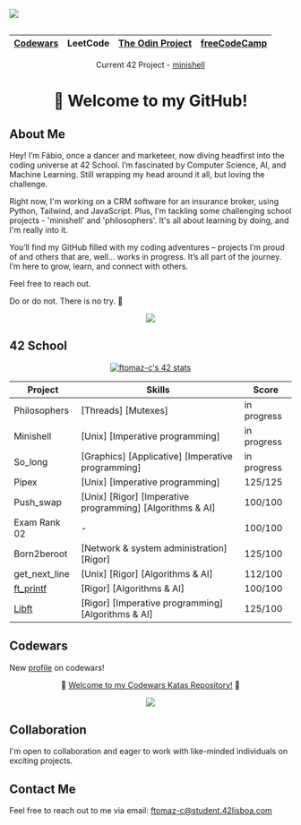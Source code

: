 <p  style="display: inline-block" align="left">
  <a href="https://www.codewars.com/">
    <img src="https://www.codewars.com/users/ftomaz-c/badges/micro" />
  </a>
  <div align="center">
  
 |[Codewars](https://github.com/ftomaz-c/Codewars)|LeetCode|[The Odin Project](https://github.com/ftomaz-c/The_Odin_Project.git)|[freeCodeCamp](https://github.com/ftomaz-c/freeCodeCamp)|
  |---|---|---|---|
  </div>
</p>


<p align= "center">Current 42 Project - <a href="https://github.com/ftomaz-c/Minishell">minishell</a><p>

<div align="center">
  
# 👋 **Welcome to my GitHub!**
</div>


## About Me
Hey! I’m Fábio, once a dancer and marketeer, now diving headfirst into the coding universe at 42 School. I’m fascinated by Computer Science, AI, and Machine Learning. Still wrapping my head around it all, but loving the challenge.

Right now, I'm working on a CRM software for an insurance broker, using Python, Tailwind, and JavaScript. Plus, I'm tackling some challenging school projects - 'minishell' and 'philosophers'. It's all about learning by doing, and I'm really into it.

You’ll find my GitHub filled with my coding adventures – projects I’m proud of and others that are, well... works in progress. It’s all part of the journey. I’m here to grow, learn, and connect with others.

Feel free to reach out.

Do or do not. There is no try. 🚀

<p align="center">
  <a href="https://skillicons.dev">
    <img src="https://skillicons.dev/icons?i=c,python,linux,vscode,vim,git,github,docker,django,html,tailwind,css" />
  </a>
</p>


  ## 42 School
<div align="center">
  
  [![ftomaz-c's 42 stats](https://badge.mediaplus.ma/black/ftomaz-c?1337Badge=off&UM6P=off)](https://github.com/oakoudad/badge42)
</div>

<div align="center">
  
|Project|Skills|Score|
|---|---|---|
|Philosophers|[Threads] [Mutexes]| in progress |
|Minishell|[Unix] [Imperative programming]| in progress |
|So_long|[Graphics] [Applicative] [Imperative programming]| in progress |
|Pipex|[Unix] [Imperative programming] | 125/125|
|Push_swap|[Unix] [Rigor] [Imperative programming] [Algorithms & AI]|100/100|
|Exam Rank 02|-|100/100|
|Born2beroot|[Network & system administration] [Rigor]|125/100|
|get_next_line|[Unix] [Rigor] [Algorithms & AI]|112/100|
|[ft_printf](https://github.com/ftomaz-c/Printf.git)|[Rigor] [Algorithms & AI]|100/100|
|[Libft](https://github.com/ftomaz-c/Libft.git)|[Rigor] [Imperative programming] [Algorithms & AI]|125/100|
</div>




## Codewars

New [profile](https://www.codewars.com/users/ftomaz-c) on codewars!

<div align="center">
  
🚀 [Welcome to my Codewars Katas Repository!](https://github.com/ftomaz-c/Codewars.git) 🚀 </div>

<p align="center">
  <a href="https://www.codewars.com/">
    <img src="https://www.codewars.com/users/ftomaz-c/badges/large" />
  </a>
</p>

## Collaboration
I'm open to collaboration and eager to work with like-minded individuals on exciting projects.

## Contact Me
Feel free to reach out to me via email: [ftomaz-c@student.42lisboa.com](mailto:ftomaz-c@student.42lisboa.com)

